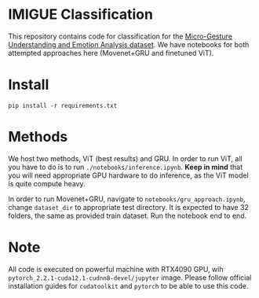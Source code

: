 # IMIGUE Classification

This repository contains code for classification for the [Micro-Gesture Understanding and Emotion Analysis dataset](https://github.com/linuxsino/iMiGUE). We have notebooks for both attempted approaches here (Movenet+GRU and finetuned ViT).

# Install
```
pip install -r requirements.txt
```

# Methods
We host two methods, ViT (best results) and GRU. In order to run ViT, all you have to do is to run `./notebooks/inference.ipynb`. 
**Keep in mind** that you will need appropriate GPU hardware to do inference, as the ViT model is quite compute heavy.

In order to run Movenet+GRU, navigate to `notebooks/gru_approach.ipynb`, change `dataset_dir` to appropriate test directory. It is expected to have 32 folders, the same as provided train dataset. Run the notebook end to end.

# Note

All code is executed on powerful machine with RTX4090 GPU, wih `pytorch_2.2.1-cuda12.1-cudnn8-devel/jupyter` image. 
Please follow official installation guides for `cudatoolkit` and `pytorch` to be able to use this code.
